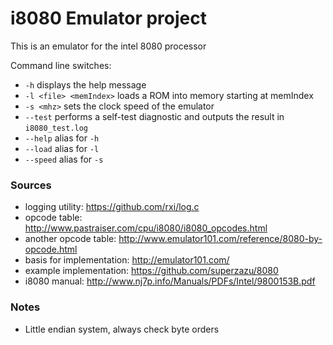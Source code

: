 # i8080 Emulator project
This is an emulator for the intel 8080 processor

Command line switches:
 - ```-h``` displays the help message
 - ```-l <file> <memIndex>``` loads a ROM into memory starting at memIndex
 - ```-s <mhz>``` sets the clock speed of the emulator
 - ```--test``` performs a self-test diagnostic and outputs the result in ```i8080_test.log```
 - ```--help``` alias for ```-h```
 - ```--load``` alias for ```-l```
 - ```--speed``` alias for ```-s```

### Sources
 - logging utility: https://github.com/rxi/log.c
 - opcode table: http://www.pastraiser.com/cpu/i8080/i8080_opcodes.html
 - another opcode table: http://www.emulator101.com/reference/8080-by-opcode.html
 - basis for implementation: http://emulator101.com/
 - example implementation: https://github.com/superzazu/8080
 - i8080 manual: http://www.nj7p.info/Manuals/PDFs/Intel/9800153B.pdf

### Notes
 - Little endian system, always check byte orders